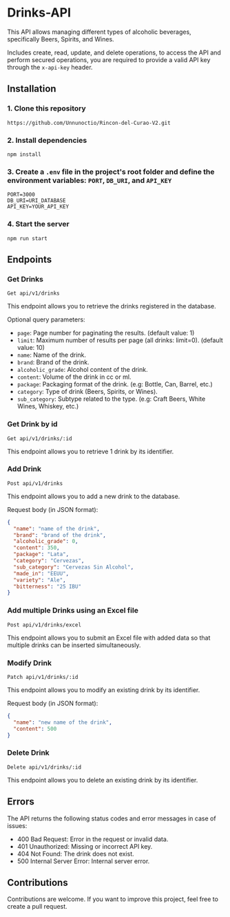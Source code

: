 # Drinks-API

This API allows managing different types of alcoholic beverages, specifically Beers, Spirits, and Wines.

Includes create, read, update, and delete operations, to access the API and perform secured operations, you are required to provide a valid API key through the `x-api-key` header.

## Installation
### 1. Clone this repository
    https://github.com/Unnunoctio/Rincon-del-Curao-V2.git

### 2. Install dependencies
    npm install

### 3. Create a `.env` file in the project's root folder and define the environment variables: `PORT`, `DB_URI`, and `API_KEY`
    PORT=3000
    DB_URI=URI_DATABASE
    API_KEY=YOUR_API_KEY

### 4. Start the server
    npm run start

## Endpoints
### Get Drinks
`Get api/v1/drinks`

This endpoint allows you to retrieve the drinks registered in the database.

Optional query parameters:
- `page`: Page number for paginating the results. (default value: 1)
- `limit`: Maximum number of results per page (all drinks: limit=0). (default value: 10)
- `name`: Name of the drink.
- `brand`: Brand of the drink.
- `alcoholic_grade`: Alcohol content of the drink.
- `content`: Volume of the drink in cc or ml.
- `package`: Packaging format of the drink. (e.g: Bottle, Can, Barrel, etc.)
- `category`: Type of drink (Beers, Spirits, or Wines).
- `sub_category`: Subtype related to the type. (e.g: Craft Beers, White Wines, Whiskey, etc.)

### Get Drink by id
`Get api/v1/drinks/:id`

This endpoint allows you to retrieve 1 drink by its identifier.

### Add Drink
`Post api/v1/drinks`

This endpoint allows you to add a new drink to the database.

Request body (in JSON format):
```json
{
  "name": "name of the drink",
  "brand": "brand of the drink",
  "alcoholic_grade": 0,
  "content": 350,
  "package": "Lata",
  "category": "Cervezas",
  "sub_category": "Cervezas Sin Alcohol",
  "made_in": "EEUU",
  "variety": "Ale",
  "bitterness": "25 IBU"
}
```

### Add multiple Drinks using an Excel file
`Post api/v1/drinks/excel`

This endpoint allows you to submit an Excel file with added data so that multiple drinks can be inserted simultaneously.

### Modify Drink
`Patch api/v1/drinks/:id`

This endpoint allows you to modify an existing drink by its identifier.

Request body (in JSON format):
```json
{
  "name": "new name of the drink",
  "content": 500
}
```

### Delete Drink
`Delete api/v1/drinks/:id`

This endpoint allows you to delete an existing drink by its identifier.

## Errors
The API returns the following status codes and error messages in case of issues:

- 400 Bad Request: Error in the request or invalid data.
- 401 Unauthorized: Missing or incorrect API key.
- 404 Not Found: The drink does not exist.
- 500 Internal Server Error: Internal server error.

## Contributions
Contributions are welcome. If you want to improve this project, feel free to create a pull request.